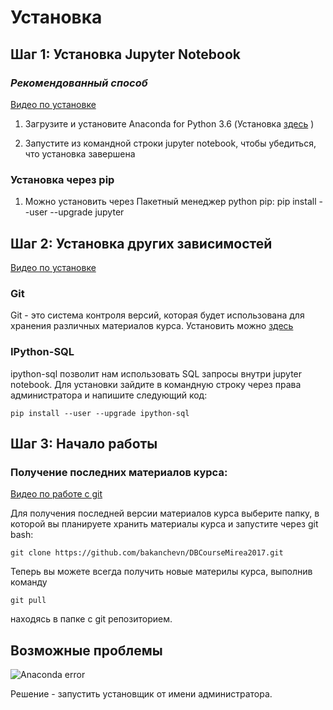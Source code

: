 # Установка

## Шаг 1: Установка Jupyter Notebook

### _Рекомендованный способ_

  [Видео по установке](https://www.youtube.com/watch?v=E8hUFNYt8VU)

  1. Загрузите и установите Anaconda for Python 3.6 (Установка [здесь](https://www.continuum.io/downloads) )
  
  2. Запустите из командной строки jupyter notebook, чтобы убедиться, что установка завершена
  
### Установка через pip

  1. Можно установить через Пакетный менеджер python pip: pip install --user --upgrade jupyter
  
## Шаг 2: Установка других зависимостей

[Видео по установке](https://www.youtube.com/watch?v=ezGSKnWfEq0)

### Git

Git - это система контроля версий, которая будет использована для хранения различных материалов курса. Установить можно [здесь](https://git-scm.com/downloads)
  
### IPython-SQL

ipython-sql позволит нам использовать SQL запросы внутри jupyter notebook. Для установки зайдите в командную строку через права администратора и напишите следующий код:

```
pip install --user --upgrade ipython-sql
```

## Шаг 3: Начало работы

### Получение последних материалов курса:

[Видео по работе с git](https://www.youtube.com/watch?v=Zr9tsqmdLKM)

Для получения последней версии материалов курса выберите папку, в которой вы планируете хранить материалы курса и запустите через git bash:

```
git clone https://github.com/bakanchevn/DBCourseMirea2017.git
```

Теперь вы можете всегда получить новые материлы курса, выполнив команду 

```
git pull
```

находясь в папке с git репозиторием.


## Возможные проблемы 

![Anaconda error](https://monosnap.com/file/YsAx6g8YS46kZJ6TMcbQjhaTit7TrC)

Решение - запустить установщик от имени администратора.
